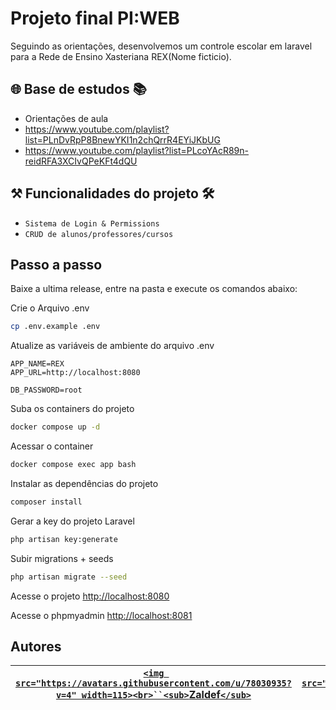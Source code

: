 # Projeto final PI:WEB

Seguindo as orientações, desenvolvemos um controle escolar em laravel para a Rede de Ensino Xasteriana REX(Nome ficticio).

## 🌐 Base de estudos 📚

- Orientações de aula
- https://www.youtube.com/playlist?list=PLnDvRpP8BnewYKI1n2chQrrR4EYiJKbUG
- https://www.youtube.com/playlist?list=PLcoYAcR89n-reidRFA3XCIvQPeKFt4dQU

## ⚒ Funcionalidades do projeto 🛠

- `Sistema de Login & Permissions`
- `CRUD de alunos/professores/cursos`

## Passo a passo

Baixe a ultima release, entre na pasta e execute os comandos abaixo:

Crie o Arquivo .env

```sh
cp .env.example .env
```

Atualize as variáveis de ambiente do arquivo .env

```dosini
APP_NAME=REX
APP_URL=http://localhost:8080

DB_PASSWORD=root
```

Suba os containers do projeto

```sh
docker compose up -d
```

Acessar o container

```sh
docker compose exec app bash
```

Instalar as dependências do projeto

```sh
composer install
```

Gerar a key do projeto Laravel

```sh
php artisan key:generate
```

Subir migrations + seeds

```sh
php artisan migrate --seed
```

Acesse o projeto
[http://localhost:8080](http://localhost:8080)

Acesse o phpmyadmin
[http://localhost:8081](http://localhost:8081)

## Autores

| [`<img src="https://avatars.githubusercontent.com/u/78030935?v=4" width=115><br>``<sub>`Zaldef`</sub>`](https://github.com/Zaldef) | [`<img src="https://avatars.githubusercontent.com/u/111884977?v=4" width=115><br>``<sub>`leticiamaiza`</sub>`](https://github.com/leticiamaiza) |
| :-----------------------------------------------------------------------------------------------------------------------------------: | :------------------------------------------------------------------------------------------------------------------------------------------------: |
